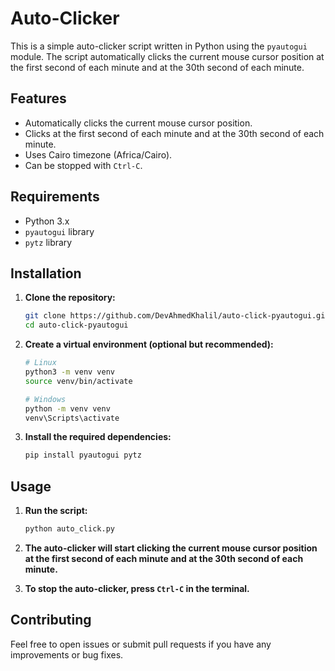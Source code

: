 # Auto-Clicker

This is a simple auto-clicker script written in Python using the `pyautogui` module. The script automatically clicks the current mouse cursor position at the first second of each minute and at the 30th second of each minute.

## Features

- Automatically clicks the current mouse cursor position.
- Clicks at the first second of each minute and at the 30th second of each minute.
- Uses Cairo timezone (Africa/Cairo).
- Can be stopped with `Ctrl-C`.

## Requirements

- Python 3.x
- `pyautogui` library
- `pytz` library

## Installation

1. **Clone the repository:**
    ```sh
    git clone https://github.com/DevAhmedKhalil/auto-click-pyautogui.git
    cd auto-click-pyautogui
    ```

2. **Create a virtual environment (optional but recommended):**
    ```sh
    # Linux
    python3 -m venv venv
    source venv/bin/activate
    ```
    ```sh
    # Windows
    python -m venv venv
    venv\Scripts\activate
    ```

3. **Install the required dependencies:**
    ```sh
    pip install pyautogui pytz
    ```

## Usage

1. **Run the script:**
    ```sh
    python auto_click.py
    ```

2. **The auto-clicker will start clicking the current mouse cursor position at the first second of each minute and at the 30th second of each minute.**

3. **To stop the auto-clicker, press `Ctrl-C` in the terminal.**

## Contributing

Feel free to open issues or submit pull requests if you have any improvements or bug fixes.
